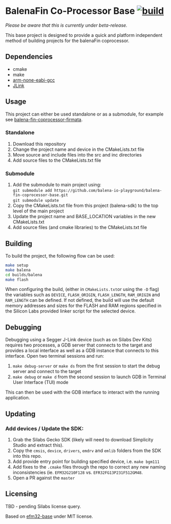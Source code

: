 # BalenaFin Co-Processor Base [![build](https://img.shields.io/badge/release-beta-brightgreen.svg)]()

*Please be aware that this is currently under beta-release.*

This base project is designed to provide a quick and platform independent method of building projects for the balenaFin coprocessor.

## Dependencies

 - cmake
 - make
 - [arm-none-eabi-gcc](https://launchpad.net/gcc-arm-embedded/+download)
 - [JLink](https://www.segger.com/jlink-software.html)

## Usage

This project can either be used standalone or as a submodule, for example see [balena-fin-coprocessor-firmata](https://github.com/balena-io/balena-fin-coprocessor-firmata).

### Standalone

1. Download this repository
2. Change the project name and device in the CMakeLists.txt file
3. Move source  and include files into the src and inc directories
4. Add source files to the CMakeLists.txt file

### Submodule

1. Add the submodule to main project using:  
   `git submodule add https://github.com/balena-io-playground/balena-fin-coprocessor-base.git`  
   `git submodule update`  
2. Copy the CMakeLists.txt file from this project (balena-sdk) to the top level of the main project
3. Update the project name and BASE_LOCATION variables in the new CMakeLists.txt
4. Add source files (and cmake libraries) to the CMakeLists.txt file

## Building

To build the project, the following flow can be used:

```bash
make setup
make balena
cd builds/balena
make flash
```

When configuring the build, (either in `CMakeLists.txt`or using the `-D` flag) the variables such as `DEVICE`, `FLASH_ORIGIN`, `FLASH_LENGTH`, `RAM_ORIGIN` and `RAM_LENGTH` can be defined. If not defined, the build will use the default memory addresses and sizes for the FLASH and RAM regions specified in the Silicon Labs provided linker script for the selected device.

## Debugging

Debugging using a Segger J-Link device (such as on Silabs Dev Kits) requires two processes, a GDB server that connects to the target and provides a local interface as well as a GDB instance that connects to this interface. Open two terminal sessions and run:

1. `make debug-server` or `make ds` from the first session to start the debug server and connect to the target
2. `make debug` or `make d` from the second session to launch GDB in Terminal User Interface (TUI) mode

This can then be used with the GDB interface to interact with the running application.

## Updating

### Add devices / Update the SDK:

1. Grab the Silabs Gecko SDK (likely will need to download Simplicity Studio and extract this).
2. Copy the `cmsis`, `device`, `drivers`, `emdrv` and `emlib` folders from the SDK into this repo.
3. Add provide entry point for building specified device, i.e. `make bgm111`
4. Add fixes to the `.cmake` files through the repo to correct any new naming inconsistencies (ie. `EFM32G210F128` vs. `EFR32FG13P231F512GM48`.
5. Open a PR against the `master`

## Licensing

TBD - pending Silabs license query. 

Based on [efm32-base](https://github.com/ryankurte/efm32-base) under MIT license.






